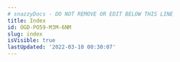 ```yaml
---
# snazzyDocs - DO NOT REMOVE OR EDIT BELOW THIS LINE
title: Index
id: OGD-PO59-M3M-6NM
slug: index
isVisible: true
lastUpdated: '2022-03-10 00:30:07'
---
```


